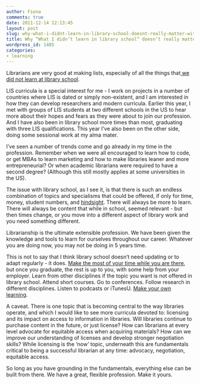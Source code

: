 ```yaml
---
author: Fiona
comments: true
date: 2011-12-14 12:13:45
layout: post
slug: why-what-i-didnt-learn-in-library-school-doesnt-really-matter-with-a-caveat
title: Why “What I didn’t learn in library school” doesn’t really matter, with a caveat
wordpress_id: 1485
categories:
- learning
---
```


Librarians are very good at making lists, especially of all the things that[ we did not learn at library school](http://www.google.co.uk/search?client=safari&rls=en&q=what+I+didn't+learn+in+library+school&ie=UTF-8&oe=UTF-8&redir_esc=&ei=nHHoTqPzCYL_-ga6k4XSCg).

LIS curricula is a special interest for me - I work on projects in a number of countries where LIS is dated or simply non-existent, and I am interested in how they can develop researchers and modern curricula. Earlier this year, I met with groups of LIS students at two different schools in the US to hear more about their hopes and fears as they were about to join our profession. And I have also been in library school more times than most, graduating with three LIS qualifications. This year I’ve also been on the other side, doing some sessional work at my alma mater.

I’ve seen a number of trends come and go already in my time in the profession. Remember when we were all encouraged to learn how to code, or get MBAs to learn marketing and how to make libraries leaner and more entrepreneurial? Or when academic librarians were required to have a second degree? (Although this still mostly applies at some universities in the US).

The issue with library school, as I see it, is that there is such an endless combination of topics and specialisms that could be offered, if only for time, money, student numbers, and [hindsight](http://andyburkhardt.com/2011/12/06/courses-i-wish-theyd-offered-in-library-school/). There will always be more to learn. There will always be content that while in school, seemed relevant - but then times change, or you move into a different aspect of library work and you need something different.

Librarianship is the ultimate extensible profession. We have been given the knowledge and tools to learn for ourselves throughout our career. Whatever you are doing now, you may not be doing in 5 years time.

This is not to say that I think library school doesn’t need updating or to adapt regularly - it does. [Make the most of your time while you are there](http://hacklibschool.wordpress.com/), but once you graduate, the rest is up to you, with some help from your employer. Learn from other disciplines if the topic you want is not offered in library school. Attend short courses. Go to conferences. Follow research in different disciplines. Listen to podcasts or iTunesU. [Make your own learning](http://semanticlibrary.pbworks.com/w/page/10919936/FrontPage).

A caveat. There is one topic that is becoming central to the way libraries operate, and which I would like to see more curricula devoted to: licensing and its impact on access to information in libraries. Will libraries continue to purchase content in the future, or just license? How can librarians at every level advocate for equitable access when acquiring materials? How can we improve our understanding of licenses and develop stronger negotiation skills? While licensing is the ‘now’ topic, underneath this are fundamentals critical to being a successful librarian at any time: advocacy, negotiation, equitable access.

So long as you have grounding in the fundamentals, everything else can be built from there. We have a great, flexible profession. Make it yours.

